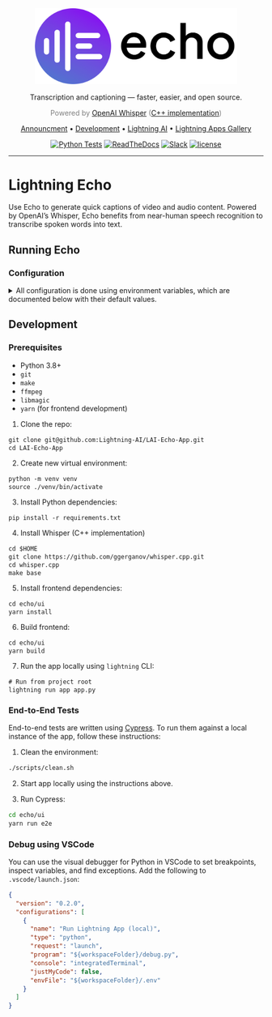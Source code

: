 <div align="center">
    <picture>
      <source media="(prefers-color-scheme: dark)" srcset="./assets/echo-logo-dark-mode.png">
      <img alt="Echo logo" src="./assets/echo-logo.svg" width="400px">
    </picture>
    <p>Transcription and captioning — faster, easier, and open source.</p>

<div align="center">

<p align="center" style="color:grey">Powered by <a href="https://openai.com/blog/whisper">OpenAI Whisper</a> (<a href="https://github.com/ggerganov/whisper.cpp">C++ implementation</a>)</p>

<p align="center">
  <a href="https://lightning.ai/pages/community/tutorial/deploy-openai-whisper/">Announcment</a> •
  <a href="#development">Development</a> •
  <a href="https://www.lightning.ai/">Lightning AI</a> •
  <a href="https://lightning.ai/apps">Lightning Apps Gallery</a>
</p>

[![Python Tests](https://github.com/Lightning-AI/LAI-Echo-App/actions/workflows/python-tests.yaml/badge.svg)](https://github.com/Lightning-AI/LAI-Echo-App/actions/workflows/python-tests.yaml)
[![ReadTheDocs](https://readthedocs.org/projects/pytorch-lightning/badge/?version=stable)](https://lightning.ai/lightning-docs/)
[![Slack](https://img.shields.io/badge/slack-chat-green.svg?logo=slack)](https://www.pytorchlightning.ai/community)
[![license](https://img.shields.io/badge/License-Apache%202.0-blue.svg)](https://github.com/Lightning-AI/LAI-Echo-App/blob/main/LICENSE)

</div>
</div>

______________________________________________________________________

# Lightning Echo

Use Echo to generate quick captions of video and audio content. Powered by OpenAI’s Whisper, Echo benefits from near-human speech recognition to transcribe spoken words into text.

## Running Echo

### Configuration

<details>
  <summary>All configuration is done using environment variables, which are documented below with their default values.</summary>

| Name                                         | Type                                                                                      | Default Value    | Description                                                                                                                                                                              |
| -------------------------------------------- | ----------------------------------------------------------------------------------------- | ---------------- | ---------------------------------------------------------------------------------------------------------------------------------------------------------------------------------------- |
| `ECHO_MODE`                                  | `development`/`production`                                                                | `production`     | Toggles monitoring and other production-specific features.                                                                                                                               |
| `ECHO_MODEL_SIZE`                            | [See Whisper Docs](https://github.com/openai/whisper#available-models-and-languages)      | `base`           | The Whisper model to use.                                                                                                                                                                |
| `ECHO_ENABLE_MULTI_TENANCY`                  | boolean                                                                                   | `false`          | If enabled, users will not be able to see Echoes or data created by other users. If disabled, the app treats everyone as the same user so everything is visible to everyone who uses it. |
| `ECHO_RECOGNIZER_MIN_REPLICAS`               | integer                                                                                   | 1                | Minimum number of speech recognizer Works to keep running at all times, even if they are idle.                                                                                           |
| `ECHO_RECOGNIZER_MAX_IDLE_SECONDS_PER_WORK`  | integer                                                                                   | 120              | Autoscaler will shut down any spare recognizer Works that haven't processed anything after this duration.                                                                                |
| `ECHO_RECOGNIZER_MAX_PENDING_CALLS_PER_WORK` | integer                                                                                   | 10               | Autoscaler will create a new recognizer Work if any existing recognizer Work has this many pending items to process.                                                                     |
| `ECHO_RECOGNIZER_AUTOSCALER_CRON_SCHEDULE`   | [cron](https://crontab.guru/#*_*_*_*_*)                                                   | `*/5 * * * *`    | How often the autoscaler will check to see if recognizer Works need to be scaled up/down                                                                                                 |
| `ECHO_RECOGNIZER_CLOUD_COMPUTE`              | [Cloud Compute](https://lightning.ai/lightning-docs/core_api/lightning_work/compute.html) | `gpu`            | The instance type each recognizer Work will use when running in the cloud.                                                                                                               |
| `ECHO_FILESERVER_CLOUD_COMPUTE`              | [Cloud Compute](https://lightning.ai/lightning-docs/core_api/lightning_work/compute.html) | `cpu-small`      | The instance type the fileserver Work will use when running in the cloud.                                                                                                                |
| `ECHO_FILESERVER_AUTH_TOKEN`                 | string                                                                                    | `None`           | Pre-shared key that prevents anyone other than the Flow from deleting files from the fileserver.                                                                                         |
| `ECHO_YOUTUBER_MIN_REPLICAS`                 | integer                                                                                   | 1                | Minimum number of downloader Works to keep running at all times, even if they are idle.                                                                                                  |
| `ECHO_YOUTUBER_MAX_IDLE_SECONDS_PER_WORK`    | integer                                                                                   | 120              | Autoscaler will shut down any spare downloader Works that haven't processed anything after this duration.                                                                                |
| `ECHO_YOUTUBER_MAX_PENDING_CALLS_PER_WORK`   | integer                                                                                   | 10               | Autoscaler will create a new downloader Work if any existing downloader Work has this many pending items to process.                                                                     |
| `ECHO_YOUTUBER_AUTOSCALER_CRON_SCHEDULE`     | [cron](https://crontab.guru/#*_*_*_*_*)                                                   | `*/5 * * * *`    | How often the autoscaler will check to see if downloader Works need to be scaled up/down                                                                                                 |
| `ECHO_YOUTUBER_CLOUD_COMPUTE`                | [Cloud Compute](https://lightning.ai/lightning-docs/core_api/lightning_work/compute.html) | `cpu`            | The instance type each downloader Work will use when running in the cloud.                                                                                                               |
| `ECHO_USER_ECHOES_LIMIT`                     | integer                                                                                   | 100              | Maximum number of Echoes that each user can create.                                                                                                                                      |
| `ECHO_SOURCE_TYPE_FILE_ENABLED`              | boolean                                                                                   | `true`           | Allows Echoes to be created from a local file upload (`.mp3`, `.mp4`, etc)                                                                                                               |
| `ECHO_SOURCE_TYPE_RECORDING_ENABLED`         | boolean                                                                                   | `true`           | Allows Echoes to be recorded with the device microphone using the UI.                                                                                                                    |
| `ECHO_SOURCE_TYPE_YOUTUBE_ENABLED`           | boolean                                                                                   | `true`           | Allows Echoes to be created by providing the URL to a public YouTube video.                                                                                                              |
| `ECHO_GARBAGE_COLLECTION_CRON_SCHEDULE`      | [cron](https://crontab.guru/#*_*_*_*_*)                                                   | `None`           | How often the garbage collector will check for old Echoes and delete them.                                                                                                               |
| `ECHO_GARBAGE_COLLECTION_MAX_AGE_SECONDS`    | integer                                                                                   | 86400 (24 hours) | Echoes that are older than this will be deleted (if `ECHO_GARBAGE_COLLECTION_MAX_AGE_SECONDS` is set).                                                                                   |
| `ECHO_VIDEO_SOURCE_MAX_DURATION_SECONDS`     | integer                                                                                   | 960 (15 minutes) | Restricts the length of YouTube videos that can be processed.                                                                                                                            |
| `ECHO_DATABASE_CLOUD_COMPUTE`                | [Cloud Compute](https://lightning.ai/lightning-docs/core_api/lightning_work/compute.html) | `cpu`            | The instance type the database server will use when running in the cloud.                                                                                                                |
| `ECHO_LOADBALANCER_AUTH_TOKEN`               | string                                                                                    | `None`           | Secret authentication token which is used for manually scaling the different Works using the `/api/scale` endpoint                                                                       |
| `ECHO_ROOT_PATH`                             | string                                                                                    | `/`              | Used to serve the app under a subpath or proxy.                                                                                                                                          |
| `ECHO_SENTRY_DSN`                            | string                                                                                    | `None`           | ID of the Sentry project for monitoring                                                                                                                                                  |
| `ECHO_SENTRY_SAMPLE_RATE`                    | float                                                                                     | `0.1`            | Sample rate for Sentry monitoring                                                                                                                                                        |

</details>

## Development

### Prerequisites

- Python 3.8+
- `git`
- `make`
- `ffmpeg`
- `libmagic`
- `yarn` (for frontend development)

1. Clone the repo:

```
git clone git@github.com:Lightning-AI/LAI-Echo-App.git
cd LAI-Echo-App
```

2. Create new virtual environment:

```
python -m venv venv
source ./venv/bin/activate
```

3. Install Python dependencies:

```
pip install -r requirements.txt
```

4. Install Whisper (C++ implementation)

```
cd $HOME
git clone https://github.com/ggerganov/whisper.cpp.git
cd whisper.cpp
make base
```

5. Install frontend dependencies:

```
cd echo/ui
yarn install
```

6. Build frontend:

```
cd echo/ui
yarn build
```

7. Run the app locally using `lightning` CLI:

```
# Run from project root
lightning run app app.py
```

### End-to-End Tests

End-to-end tests are written using [Cypress](https://www.cypress.io/). To run them against a local instance of the app, follow these instructions:

1. Clean the environment:

```sh
./scripts/clean.sh
```

2. Start app locally using the instructions above.

1. Run Cypress:

```sh
cd echo/ui
yarn run e2e
```

### Debug using VSCode

You can use the visual debugger for Python in VSCode to set breakpoints, inspect variables, and find exceptions. Add the following to `.vscode/launch.json`:

```json
{
  "version": "0.2.0",
  "configurations": [
    {
      "name": "Run Lightning App (local)",
      "type": "python",
      "request": "launch",
      "program": "${workspaceFolder}/debug.py",
      "console": "integratedTerminal",
      "justMyCode": false,
      "envFile": "${workspaceFolder}/.env"
    }
  ]
}
```
